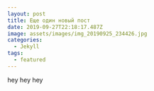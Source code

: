 ```yaml
---
layout: post
title: Еще один новый пост
date: 2019-09-27T22:18:17.487Z
image: assets/images/img_20190925_234426.jpg
categories:
  - Jekyll
tags:
  - featured
---
```

hey hey hey
